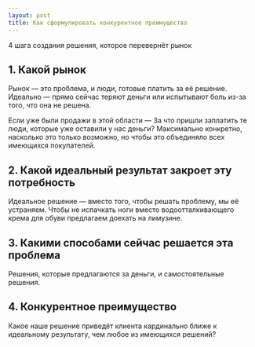 ```yaml
---
layout: post
title: Как сформулировать конкурентное преимущество
---
```


4 шага создания решения, которое перевернёт рынок

## 1. Какой рынок

Рынок — это проблема, и люди, готовые платить за её решение. Идеально — прямо сейчас теряют деньги или испытывают боль из-за того, что она не решена.

Если уже были продажи в этой области — За что пришли заплатить те люди, которые уже оставили у нас деньги? Максимально конкретно, насколько это только возможно, но чтобы это объединяло всех имеющихся покупателей.

## 2. Какой идеальный результат закроет эту потребность

Идеальное решение — вместо того, чтобы решать проблему, мы её устраняем. Чтобы не испачкать ноги вместо водоотталкивающего крема для обуви предлагаем доехать на лимузине.

## 3. Какими способами сейчас решается эта проблема

Решения, которые предлагаются за деньги, и самостоятельные решения.

## 4. Конкурентное преимущество

Какое наше решение приведёт клиента кардинально ближе к идеальному результату, чем любое из имеющихся решений?